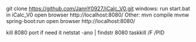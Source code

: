 git clone https://github.com/JannY0927/iCalc_V0.git
windows:
run start.bat in iCalc_V0
open browser http://localhost:8080/
Other:
mvn compile
mvnw spring-boot:run
open browser http://localhost:8080/


kill 8080 port if need it
netstat -ano | findstr 8080
taskkill  /F  /PID  <Id>
